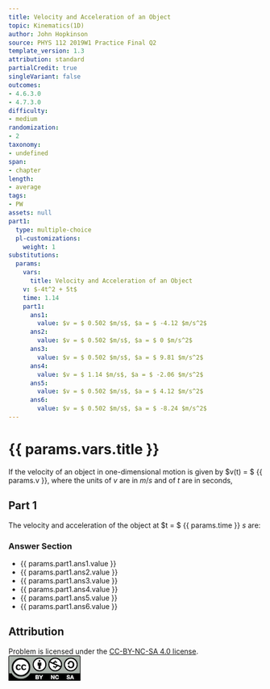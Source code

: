 ```yaml
---
title: Velocity and Acceleration of an Object
topic: Kinematics(1D)
author: John Hopkinson
source: PHYS 112 2019W1 Practice Final Q2
template_version: 1.3
attribution: standard
partialCredit: true
singleVariant: false
outcomes:
- 4.6.3.0
- 4.7.3.0
difficulty:
- medium
randomization:
- 2
taxonomy:
- undefined
span:
- chapter
length:
- average
tags:
- PW
assets: null
part1:
  type: multiple-choice
  pl-customizations:
    weight: 1
substitutions:
  params:
    vars:
      title: Velocity and Acceleration of an Object
    v: $-4t^2 + 5t$
    time: 1.14
    part1:
      ans1:
        value: $v = $ 0.502 $m/s$, $a = $ -4.12 $m/s^2$
      ans2:
        value: $v = $ 0.502 $m/s$, $a = $ 0 $m/s^2$
      ans3:
        value: $v = $ 0.502 $m/s$, $a = $ 9.81 $m/s^2$
      ans4:
        value: $v = $ 1.14 $m/s$, $a = $ -2.06 $m/s^2$
      ans5:
        value: $v = $ 0.502 $m/s$, $a = $ 4.12 $m/s^2$
      ans6:
        value: $v = $ 0.502 $m/s$, $a = $ -8.24 $m/s^2$
---
```

# {{ params.vars.title }}
If the velocity of an object in one-dimensional motion is given by $v(t) = $ {{ params.v }}, where the units of $v$ are in $m/s$ and of $t$ are in seconds,

## Part 1

The velocity and acceleration of the object at $t = $ {{ params.time }} $s$ are:

### Answer Section

- {{ params.part1.ans1.value }}
- {{ params.part1.ans2.value }}
- {{ params.part1.ans3.value }}
- {{ params.part1.ans4.value }}
- {{ params.part1.ans5.value }}
- {{ params.part1.ans6.value }}

## Attribution

Problem is licensed under the [CC-BY-NC-SA 4.0 license](https://creativecommons.org/licenses/by-nc-sa/4.0/).<br> ![The Creative Commons 4.0 license requiring attribution-BY, non-commercial-NC, and share-alike-SA license.](https://raw.githubusercontent.com/firasm/bits/master/by-nc-sa.png)